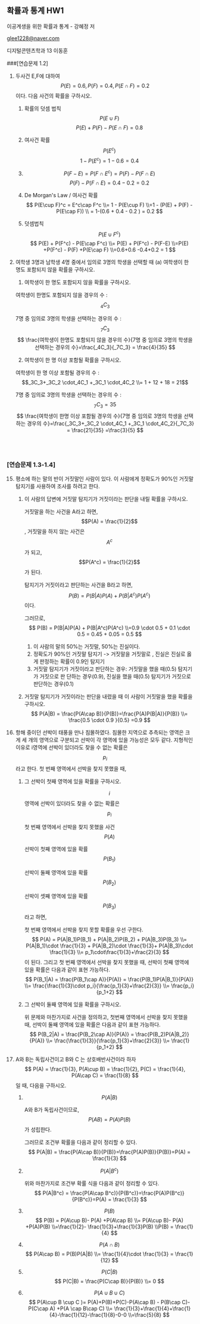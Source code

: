## 확률과 통계 HW1

이공계생을 위한 확률과 통계 - 강혜정 저

glee1228@naver.com

디지털콘텐츠학과 13 이동훈



###[연습문제 1.2]



1. 두사건 E,F에 대하여 $$P(E) = 0.6, P(F) = 0.4, P(E\cap F) = 0.2$$ 이다. 다음 사건의 확률을 구하시오.

   1. 확률의 덧셈 법칙 $$P(E\cup F)$$ 
      $$
      P(E) + P(F) - P(E\cap F) = 0.8
      $$

   2. 여사건 확률 $$P(E^c)$$ 
      $$
      1 - P(E^c) = 1 - 0.6 = 0.4
      $$
      

   3. $$P(F-E) = P(F\cap E^c) = P(F) - P(F\cap E)$$
      $$
      P(F) - P(F\cap E) = 0.4 - 0.2 = 0.2
      $$

   4. De Morgan's Law / 여사건 확률
      $$
      P(E\cup F)^c = E^c\cap F^c 
      \\= 1 - P(E\cup F) 
      \\=1 - (P(E) + P(F) - P(E\cap F)) \\
      = 1-(0.6 + 0.4 - 0.2 ) = 0.2
      $$

   5. 덧셈법칙 $$P(E\cup F^c)$$
      $$
      P(E) + P(F^c) - P(E\cap F^c)
      \\= P(E) + P(F^c) - P(F-E) 
      \\=P(E) +P(F^c) - P(F) +P(E\cap F) 
      \\=0.6+0.6 -0.4+0.2 = 1
      $$
      

9. 여학생 3명과 남학생 4명 중에서 임의로 3명의 학생을 선택할 때 (a) 여학생이 한 명도 포함되지 않을 확률을 구하시오.

   1. 여학생이 한 명도 포함되지 않을 확률을 구하시오.

   여학생이 한명도 포함되지 않을 경우의 수 : $$_4C_3$$

   7명 중 임의로 3명의 학생을 선택하는 경우의 수 : $$_7C_3$$
   $$
   \frac{여학생이 한명도 포함되지 않을 경우의 수}{7명 중 임의로 3명의 학생을 선택하는 경우의 수}=\frac{_4C_3}{_7C_3} = \frac{4}{35}
   $$

   2. 여학생이 한 명 이상 포함될 확률을 구하시오.

   여학생이 한 명 이상 포함될 경우의 수 : $$_3C_3+_3C_2 \cdot_4C_1 +_3C_1 \cdot_4C_2 \\= 1 + 12 + 18 = 21$$

   7명 중 임의로 3명의 학생을 선택하는 경우의 수 : $$_7C_3 = 35$$
   $$
   \frac{여학생이 한명 이상 포함될 경우의 수}{7명 중 임의로 3명의 학생을 선택하는 경우의 수}=\frac{_3C_3+_3C_2 \cdot_4C_1 +_3C_1 \cdot_4C_2}{_7C_3} = \frac{21}{35} =\frac{3}{5}
   $$

   ​									
   ​						

### [연습문제 1.3-1.4]



15. 평소에 하는 말의 반이 거짓말인 사람이 있다. 이 사람에게 정확도가 90%인 거짓말 탐지기를 사용하여 조사를 하려고 한다.

    1. 이 사람의 답변에 거짓말 탐지기가 거짓이라는 판단을 내릴 확률을 구하시오.

       거짓말을 하는 사건을 A라고 하면, $$P(A) = \frac{1}{2}$$ , 거짓말을 하지 않는 사건은 $$A^c$$ 가 되고, $$P(A^c) = \frac{1}{2}$$ 가 된다.

       탐지기가 거짓이라고 판단하는 사건을 B라고 하면, $$P(B) = P(B|A)P(A) + P(B|A^c)P(A^c)$$ 이다.

       그러므로, 
       $$
       P(B) = P(B|A)P(A) + P(B|A^c)P(A^c)
       \\=0.9 \cdot 0.5 + 0.1 \cdot 0.5 = 0.45 + 0.05 = 0.5
       $$
       

       1. 이 사람의 말의 50%는 거짓말, 50%는 진실이다.
       2. 정확도가 90%인 거짓말 탐지기 -> 거짓말을 거짓말로 , 진실은 진실로 옳게 판정하는 확률이 0.9인 탐지기
       3. 거짓말 탐지기가 거짓이라고 판단하는 경우: 거짓말을 했을 때(0.5) 탐지기가 거짓으로 판 단하는 경우(0.9), 진실을 했을 때(0.5) 탐지기가 거짓으로 판단하는 경우(0.1)

    2. 거짓말 탐지기가 거짓이라는 판단을 내렸을 때 이 사람이 거짓말을 했을 확률을 구하시오.
       $$
       P(A|B) = \frac{P(A\cap B)}{P(B)}=\frac{P(A)P(B|A)}{P(B)} 
       \\= \frac{0.5 \cdot 0.9 }{0.5} =0.9
       $$

21. 항해 중이던 선박이 태풍을 만나 침몰하였다. 침몰한 지역으로 추측되는 영역은 크게 세 개의 영역으로 구분되고 선박이 각 영역에 있을 가능성은 모두 같다. 지형적인 이유로 i영역에 선박이 있더라도 찾을 수 없는 확률은 $$p_i$$ 라고 한다. 첫 번째 영역에서 선박을 찾지 못했을 때, 

    1. 그 선박이 첫째 영역에 있을 확률을 구하시오.

       $$i$$영역에 선박이 있더라도 찾을 수 없는 확률은 $$p_i$$

       첫 번째 영역에서 선박을 찾지 못했을 사건 $$P(A)$$

       선박이 첫째 영역에 있을 확률 $$P(B_1)$$

       선박이 둘째 영역에 있을 확률 $$P(B_2)$$

       선박이 셋째 영역에 있을 확률 $$P(B_3)$$ 라고 하면, 

       첫 번째 영역에서 선박을 찾지 못할 확률을 우선 구한다.
       $$
       P(A) = P(A|B_1)P(B_1) + P(A|B_2)P(B_2) + P(A|B_3)P(B_3)
       \\= P(A|B_1)\cdot \frac{1}{3} + P(A|B_2)\cdot \frac{1}{3}+ P(A|B_3)\cdot \frac{1}{3}
       \\= p_1\cdot\frac{1}{3}+\frac{2}{3}
       $$
       이 된다. 그리고 첫 번째 영역에서 선박을 찾지 못했을 때, 선박이 첫째 영역에 있을 확률은 다음과 같이 표현 가능하다.
       $$
       P(B_1|A) = \frac{P(B_1\cap A)}{P(A)} = \frac{P(B_1)P(A|B_1)}{P(A)}
       \\= \frac{\frac{1}{3}\cdot p_i}{\frac{p_1}{3}+\frac{2}{3}}
       \\= \frac{p_i}{p_1+2}
       $$
       

    2. 그 선박이 둘째 영역에 있을 확률을 구하시오.

       위 문제와 마찬가지로 사건을 정의하고, 첫번째 영역에서 선박을 찾지 못했을 때, 선박이 둘째 영역에 있을 확률은 다음과 같이 표현 가능하다.
       $$
       P(B_2|A) = \frac{P(B_2\cap A)}{P(A)} = \frac{P(B_2)P(A|B_2)}{P(A)}
       \\= \frac{\frac{1}{3}}{\frac{p_1}{3}+\frac{2}{3}}
       \\= \frac{1}{p_1+2}
       $$

30. A와 B는 독립사건이고 B와 C 는 상호배반사건이라 하자
    $$
    P(A) = \frac{1}{3}, P(A\cup B) = \frac{1}{2}, P(C) = \frac{1}{4}, P(A\cap C) = \frac{1}{8}
    $$
    일 때, 다음을 구하시오.

    1. $$P(A|B)$$

       A와 B가 독립사건이므로, $$P(AB)=P(A)P(B)$$ 가 성립한다.

       그러므로 조건부 확률을 다음과 같이 정리할 수 있다.
       $$
       P(A|B) = \frac{P(A\cap B)}{P(B)}=\frac{P(A)P(B)}{P(B)}=P(A) = \frac{1}{3}
       $$

    2. $$P(A|B^c)$$

       위와 마찬가지로 조건부 확률 식을 다음과 같이 정리할 수 있다.
       $$
       P(A|B^c) = \frac{P(A\cap B^c)}{P(B^c)}=\frac{P(A)P(B^c)}{P(B^c)}=P(A) = \frac{1}{3}
       $$
       

    3. $$P(B)$$
       $$
       P(B) = P(A\cup B)- P(A) +P(A\cap B)
       \\= P(A\cup B)- P(A) +P(A)P(B)
       \\=\frac{1}{2}- \frac{1}{3}+\frac{1}{3}P(B)
       \\P(B) = \frac{1}{4}
       $$
       

    4. $$P(A\cap B)$$
       $$
       P(A\cap B) = P(B)P(A|B)
       \\= \frac{1}{4}\cdot \frac{1}{3} = \frac{1}{12}
       $$
       

    5. $$P(C|B)$$
       $$
       P(C|B) = \frac{P(C\cap B)}{P(B)}
       \\= 0
       $$
       

    6. $$P(A\cup B \cup C)$$
       $$
       P(A\cup B \cup C )= P(A)+P(B)+P(C)-P(A\cap B) - P(B\cap C)-P(C\cap A) +P(A \cap B\cap C)
       \\= \frac{1}{3}+\frac{1}{4}+\frac{1}{4}-\frac{1}{12}-\frac{1}{8}-0-0
       \\=\frac{5}{8}
       $$
       

    